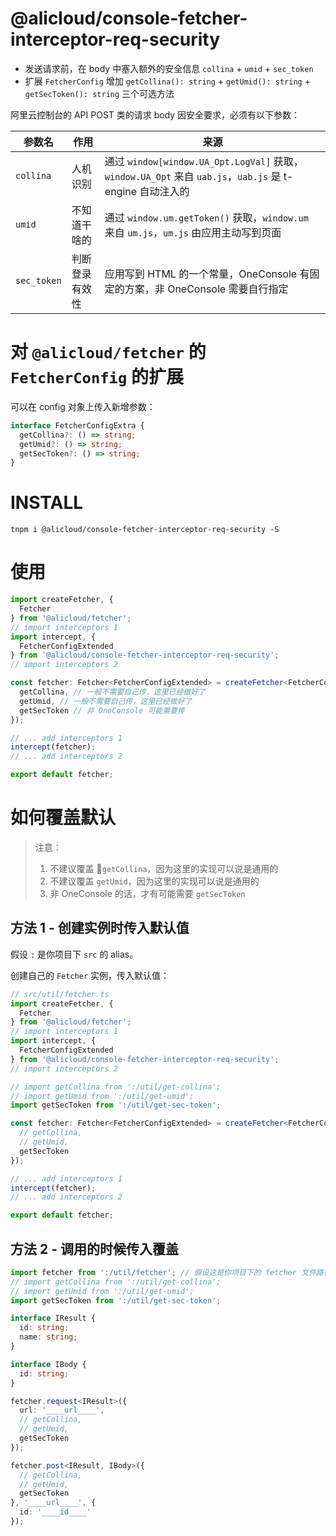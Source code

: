 @alicloud/console-fetcher-interceptor-req-security
===

* 发送请求前，在 body 中塞入额外的安全信息 `collina` + `umid` + `sec_token`
* 扩展 `FetcherConfig` 增加 `getCollina(): string` + `getUmid(): string` + `getSecToken(): string` 三个可选方法

阿里云控制台的 API POST 类的请求 body 因安全要求，必须有以下参数：

参数名 | 作用 | 来源
--- | --- | ---
`collina` | 人机识别 | 通过 `window[window.UA_Opt.LogVal]` 获取，`window.UA_Opt` 来自 `uab.js`，`uab.js` 是 t-engine 自动注入的
`umid` | 不知道干啥的 | 通过 `window.um.getToken()` 获取，`window.um` 来自 `um.js`，`um.js` 由应用主动写到页面
`sec_token` | 判断登录有效性 | 应用写到 HTML 的一个常量，OneConsole 有固定的方案，非 OneConsole 需要自行指定

# 对 `@alicloud/fetcher` 的 `FetcherConfig` 的扩展

可以在 config 对象上传入新增参数：

```typescript
interface FetcherConfigExtra {
  getCollina?: () => string;
  getUmid?: () => string;
  getSecToken?: () => string;
}
```

# INSTALL

```
tnpm i @alicloud/console-fetcher-interceptor-req-security -S
```

# 使用

```typescript
import createFetcher, {
  Fetcher
} from '@alicloud/fetcher';
// import interceptors 1
import intercept, {
  FetcherConfigExtended
} from '@alicloud/console-fetcher-interceptor-req-security';
// import interceptors 2

const fetcher: Fetcher<FetcherConfigExtended> = createFetcher<FetcherConfigExtended>({
  getCollina, // 一般不需要自己传，这里已经做好了
  getUmid, // 一般不需要自己传，这里已经做好了
  getSecToken // 非 OneConsole 可能需要传
});

// ... add interceptors 1  
intercept(fetcher);
// ... add interceptors 2

export default fetcher;
```

# 如何覆盖默认

> 注意：
> 1. 不建议覆盖 ￿`getCollina`，因为这里的实现可以说是通用的
> 2. 不建议覆盖 `getUmid`，因为这里的实现可以说是通用的
> 3. 非 OneConsole 的话，才有可能需要 `getSecToken`

## 方法 1 - 创建实例时传入默认值

假设 `:` 是你项目下 `src` 的 alias。

创建自己的 `Fetcher` 实例，传入默认值：

```typescript
// src/util/fetcher.ts
import createFetcher, {
  Fetcher
} from '@alicloud/fetcher';
// import interceptors 1
import intercept, {
  FetcherConfigExtended
} from '@alicloud/console-fetcher-interceptor-req-security';
// import interceptors 2

// import getCollina from ':/util/get-collina';
// import getUmid from ':/util/get-umid';
import getSecToken from ':/util/get-sec-token';

const fetcher: Fetcher<FetcherConfigExtended> = createFetcher<FetcherConfigExtended>({
  // getCollina,
  // getUmid,
  getSecToken
});

// ... add interceptors 1  
intercept(fetcher);
// ... add interceptors 2

export default fetcher;
```

## 方法 2 - 调用的时候传入覆盖

```typescript
import fetcher from ':/util/fetcher'; // 假设这是你项目下的 fetcher 文件路径
// import getCollina from ':/util/get-collina';
// import getUmid from ':/util/get-umid';
import getSecToken from ':/util/get-sec-token';

interface IResult {
  id: string;
  name: string;
}

interface IBody {
  id: string;
}

fetcher.request<IResult>({
  url: '____url____',
  // getCollina,
  // getUmid,
  getSecToken
});

fetcher.post<IResult, IBody>({
  // getCollina,
  // getUmid,
  getSecToken
}, '____url____', {
  id: '____id____'
});
```
